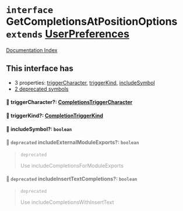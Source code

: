 # `interface` GetCompletionsAtPositionOptions `extends` [UserPreferences](../interface.UserPreferences/README.md)

[Documentation Index](../README.md)

## This interface has

- 3 properties:
[triggerCharacter](#-triggercharacter-completionstriggercharacter),
[triggerKind](#-triggerkind-completiontriggerkind),
[includeSymbol](#-includesymbol-boolean)
- [2 deprecated symbols](#-deprecated-includeexternalmoduleexports-boolean)


#### 📄 triggerCharacter?: [CompletionsTriggerCharacter](../type.CompletionsTriggerCharacter/README.md)



#### 📄 triggerKind?: [CompletionTriggerKind](../enum.CompletionTriggerKind/README.md)



#### 📄 includeSymbol?: `boolean`



<div style="opacity:0.6">

#### 📄 `deprecated` includeExternalModuleExports?: `boolean`

> `deprecated`
> 
> Use includeCompletionsForModuleExports



#### 📄 `deprecated` includeInsertTextCompletions?: `boolean`

> `deprecated`
> 
> Use includeCompletionsWithInsertText



</div>


